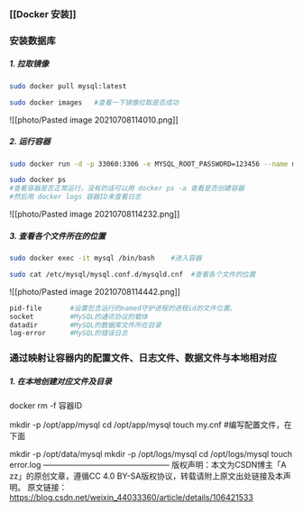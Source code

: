 ### [[Docker 安装]]

### 安装数据库

##### 1. 拉取镜像
```bash
sudo docker pull mysql:latest
```

```bash
sudo docker images   #查看一下镜像拉取是否成功
```
![[photo/Pasted image 20210708114010.png]]

##### 2. 运行容器
```bash
sudo docker run -d -p 33060:3306 -e MYSQL_ROOT_PASSWORD=123456 --name mysql mysql:latest
```

```bash
sudo docker ps
#查看容器是否正常运行，没有的话可以用 docker ps -a 查看是否创建容器
#然后用 docker logs 容器ID来查看日志
```
![[photo/Pasted image 20210708114232.png]]

##### 3. 查看各个文件所在的位置
```bash
sudo docker exec -it mysql /bin/bash    #进入容器
```

```bash
sudo cat /etc/mysql/mysql.conf.d/mysqld.cnf  #查看各个文件的位置
```

![[photo/Pasted image 20210708114442.png]]

```bash
pid-file       #设置包含运行的named守护进程的进程id的文件位置。
socket 		   #MySQL的通讯协议的载体
datadir		   #MySQL的数据库文件所在目录
log-error	   #MySQL的错误日志
```

### 通过映射让容器内的配置文件、日志文件、数据文件与本地相对应

##### 1. 在本地创建对应文件及目录
docker rm -f 容器ID

mkdir -p /opt/app/mysql
cd /opt/app/mysql
touch my.cnf             #编写配置文件，在下面

mkdir -p /opt/data/mysql
mkdir -p /opt/logs/mysql
cd /opt/logs/mysql
touch error.log
————————————————
版权声明：本文为CSDN博主「A zz」的原创文章，遵循CC 4.0 BY-SA版权协议，转载请附上原文出处链接及本声明。
原文链接：https://blog.csdn.net/weixin_44033360/article/details/106421533